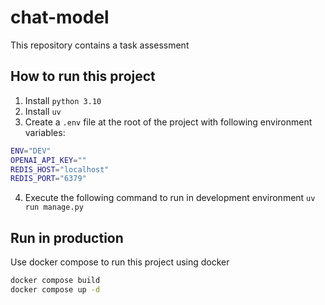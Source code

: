 # chat-model
This repository contains a task assessment

## How to run this project
1. Install `python 3.10`
2. Install `uv`
3. Create a `.env` file at the root of the project with following environment variables:
```sh
ENV="DEV"
OPENAI_API_KEY=""
REDIS_HOST="localhost"
REDIS_PORT="6379"
```
4. Execute the following command to run in development environment `uv run manage.py`


## Run in production
Use docker compose to run this project using docker
```sh
docker compose build
docker compose up -d
```